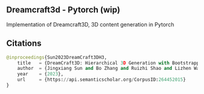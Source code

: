 ## Dreamcraft3d - Pytorch (wip)

Implementation of Dreamcraft3D, 3D content generation in Pytorch

## Citations

```py
@inproceedings{Sun2023DreamCraft3DH3,
    title   = {DreamCraft3D: Hierarchical 3D Generation with Bootstrapped Diffusion Prior},
    author  = {Jingxiang Sun and Bo Zhang and Ruizhi Shao and Lizhen Wang and Wen Liu and Zhenda Xie and Yebin Liu},
    year    = {2023},
    url     = {https://api.semanticscholar.org/CorpusID:264452015}
}
```
